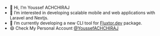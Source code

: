 - 👋 Hi, I’m Youssef ACHCHIRAJ
- 👀 I’m interested in developing scalable mobile and web applications with Laravel and Nextjs.
- 🌱 I’m currently developing a new CLI tool for [Fluxtor.dev](https://fluxtor.dev/) package.
- 😄 Check My Personal Account [@YoussefACHCHIRAJ](https://github.com/YoussefACHCHIRAJ)

<!---
Achchiraj/Achchiraj is a ✨ special ✨ repository because its `README.md` (this file) appears on your GitHub profile.
You can click the Preview link to take a look at your changes.
--->

